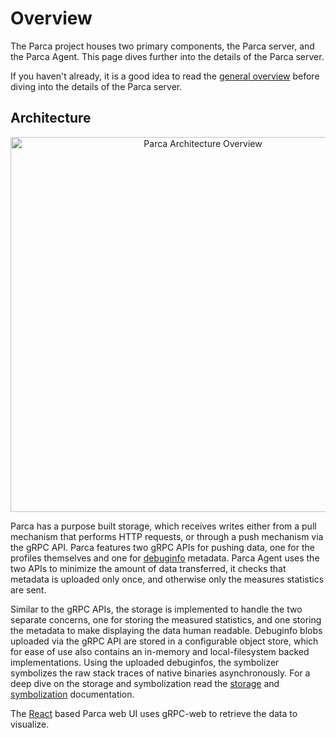 # Overview

The Parca project houses two primary components, the Parca server, and the Parca Agent. This page dives further into the details of the Parca server.

If you haven't already, it is a good idea to read the [general overview](./overview) before diving into the details of the Parca server.

## Architecture

<p align="center">
  <img alt="Parca Architecture Overview" src="https://docs.google.com/drawings/d/1EAyMTbt-Ajf0KIzAFqjQdZNzjUnrm3NCH9922aOS4pI/export/svg" alt="drawing" width="600" />
</p>

Parca has a purpose built storage, which receives writes either from a pull mechanism that performs HTTP requests, or through a push mechanism via the gRPC API. Parca features two gRPC APIs for pushing data, one for the profiles themselves and one for [debuginfo](https://en.wikipedia.org/wiki/DWARF) metadata. Parca Agent uses the two APIs to minimize the amount of data transferred, it checks that metadata is uploaded only once, and otherwise only the measures statistics are sent.

Similar to the gRPC APIs, the storage is implemented to handle the two separate concerns, one for storing the measured statistics, and one storing the metadata to make displaying the data human readable. Debuginfo blobs uploaded via the gRPC API are stored in a configurable object store, which for ease of use also contains an in-memory and local-filesystem backed implementations. Using the uploaded debuginfos, the symbolizer symbolizes the raw stack traces of native binaries asynchronously. For a deep dive on the storage and symbolization read the [storage](./storage) and [symbolization](./symbolization) documentation.

The [React](https://reactjs.org/) based Parca web UI uses gRPC-web to retrieve the data to visualize.
